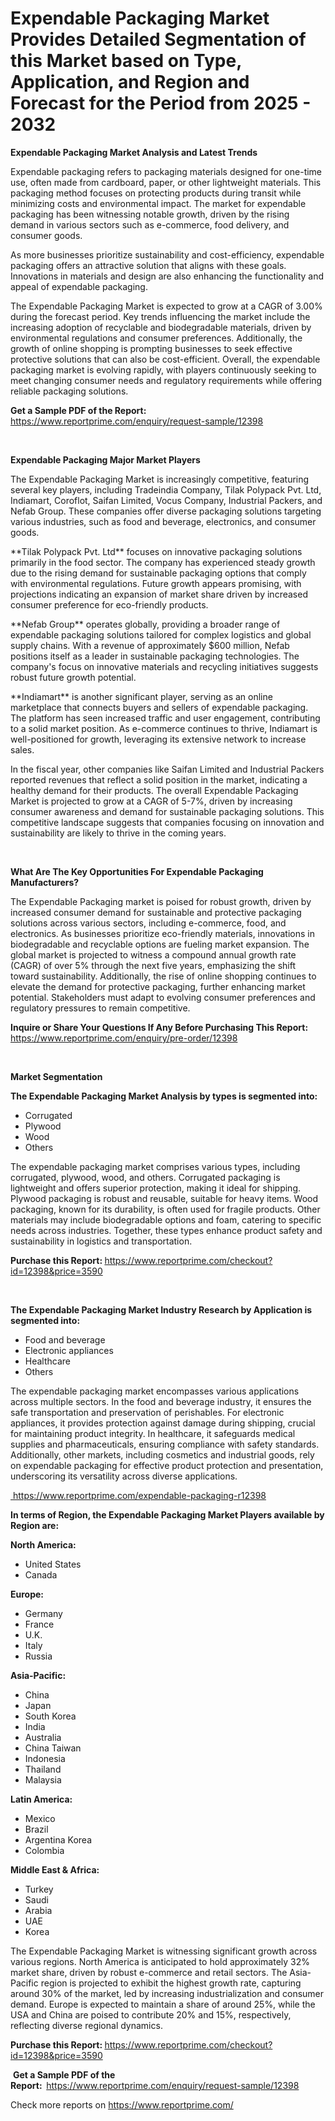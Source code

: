 <p><h1>Expendable Packaging Market Provides Detailed Segmentation of this Market based on Type, Application, and Region and Forecast for the Period from 2025 - 2032</h1></p><p><strong>Expendable Packaging Market Analysis and Latest Trends</strong></p>
<p><p>Expendable packaging refers to packaging materials designed for one-time use, often made from cardboard, paper, or other lightweight materials. This packaging method focuses on protecting products during transit while minimizing costs and environmental impact. The market for expendable packaging has been witnessing notable growth, driven by the rising demand in various sectors such as e-commerce, food delivery, and consumer goods. </p><p>As more businesses prioritize sustainability and cost-efficiency, expendable packaging offers an attractive solution that aligns with these goals. Innovations in materials and design are also enhancing the functionality and appeal of expendable packaging. </p><p>The Expendable Packaging Market is expected to grow at a CAGR of 3.00% during the forecast period. Key trends influencing the market include the increasing adoption of recyclable and biodegradable materials, driven by environmental regulations and consumer preferences. Additionally, the growth of online shopping is prompting businesses to seek effective protective solutions that can also be cost-efficient. Overall, the expendable packaging market is evolving rapidly, with players continuously seeking to meet changing consumer needs and regulatory requirements while offering reliable packaging solutions.</p></p>
<p><strong>Get a Sample PDF of the Report:&nbsp;</strong> <a href="https://www.reportprime.com/enquiry/request-sample/12398?utm_campaign=3516&utm_medium=2&utm_source=Github&utm_content=ia&utm_term=18032025&utm_id=expendable-packaging">https://www.reportprime.com/enquiry/request-sample/12398</a></p>
<p>&nbsp;</p>
<p><strong>Expendable Packaging Major Market Players</strong></p>
<p><p>The Expendable Packaging Market is increasingly competitive, featuring several key players, including Tradeindia Company, Tilak Polypack Pvt. Ltd, Indiamart, Coroflot, Saifan Limited, Vocus Company, Industrial Packers, and Nefab Group. These companies offer diverse packaging solutions targeting various industries, such as food and beverage, electronics, and consumer goods.</p><p>**Tilak Polypack Pvt. Ltd** focuses on innovative packaging solutions primarily in the food sector. The company has experienced steady growth due to the rising demand for sustainable packaging options that comply with environmental regulations. Future growth appears promising, with projections indicating an expansion of market share driven by increased consumer preference for eco-friendly products.</p><p>**Nefab Group** operates globally, providing a broader range of expendable packaging solutions tailored for complex logistics and global supply chains. With a revenue of approximately $600 million, Nefab positions itself as a leader in sustainable packaging technologies. The company's focus on innovative materials and recycling initiatives suggests robust future growth potential.</p><p>**Indiamart** is another significant player, serving as an online marketplace that connects buyers and sellers of expendable packaging. The platform has seen increased traffic and user engagement, contributing to a solid market position. As e-commerce continues to thrive, Indiamart is well-positioned for growth, leveraging its extensive network to increase sales.</p><p>In the fiscal year, other companies like Saifan Limited and Industrial Packers reported revenues that reflect a solid position in the market, indicating a healthy demand for their products. The overall Expendable Packaging Market is projected to grow at a CAGR of 5-7%, driven by increasing consumer awareness and demand for sustainable packaging solutions. This competitive landscape suggests that companies focusing on innovation and sustainability are likely to thrive in the coming years.</p></p>
<p>&nbsp;</p>
<p><strong>What Are The Key Opportunities For Expendable Packaging Manufacturers?</strong></p>
<p><p>The Expendable Packaging market is poised for robust growth, driven by increased consumer demand for sustainable and protective packaging solutions across various sectors, including e-commerce, food, and electronics. As businesses prioritize eco-friendly materials, innovations in biodegradable and recyclable options are fueling market expansion. The global market is projected to witness a compound annual growth rate (CAGR) of over 5% through the next five years, emphasizing the shift toward sustainability. Additionally, the rise of online shopping continues to elevate the demand for protective packaging, further enhancing market potential. Stakeholders must adapt to evolving consumer preferences and regulatory pressures to remain competitive.</p></p>
<p><strong>Inquire or Share Your Questions If Any Before Purchasing This Report:</strong> <a href="https://www.reportprime.com/enquiry/pre-order/12398?utm_campaign=3516&utm_medium=2&utm_source=Github&utm_content=ia&utm_term=18032025&utm_id=expendable-packaging">https://www.reportprime.com/enquiry/pre-order/12398</a></p>
<p>&nbsp;</p>
<p><strong>Market Segmentation</strong></p>
<p><strong>The Expendable Packaging Market Analysis by types is segmented into:</strong></p>
<p><ul><li>Corrugated</li><li>Plywood</li><li>Wood</li><li>Others</li></ul></p>
<p><p>The expendable packaging market comprises various types, including corrugated, plywood, wood, and others. Corrugated packaging is lightweight and offers superior protection, making it ideal for shipping. Plywood packaging is robust and reusable, suitable for heavy items. Wood packaging, known for its durability, is often used for fragile products. Other materials may include biodegradable options and foam, catering to specific needs across industries. Together, these types enhance product safety and sustainability in logistics and transportation.</p></p>
<p><strong>Purchase this Report:&nbsp;</strong><a href="https://www.reportprime.com/checkout?id=12398&price=3590&utm_campaign=3516&utm_medium=2&utm_source=Github&utm_content=ia&utm_term=18032025&utm_id=expendable-packaging">https://www.reportprime.com/checkout?id=12398&price=3590</a></p>
<p>&nbsp;</p>
<p><strong>The Expendable Packaging Market Industry Research by Application is segmented into:</strong></p>
<p><ul><li>Food and beverage</li><li>Electronic appliances</li><li>Healthcare</li><li>Others</li></ul></p>
<p><p>The expendable packaging market encompasses various applications across multiple sectors. In the food and beverage industry, it ensures the safe transportation and preservation of perishables. For electronic appliances, it provides protection against damage during shipping, crucial for maintaining product integrity. In healthcare, it safeguards medical supplies and pharmaceuticals, ensuring compliance with safety standards. Additionally, other markets, including cosmetics and industrial goods, rely on expendable packaging for effective product protection and presentation, underscoring its versatility across diverse applications.</p></p>
<p><a href="https://www.reportprime.com/expendable-packaging-r12398?utm_campaign=3516&utm_medium=2&utm_source=Github&utm_content=ia&utm_term=18032025&utm_id=expendable-packaging">&nbsp;https://www.reportprime.com/expendable-packaging-r12398</a></p>
<p><strong>In terms of Region, the Expendable Packaging Market Players available by Region are:</strong></p>
<p>
    <p> <strong> North America: </strong>
        <ul>
            <li>United States</li>
            <li>Canada</li>
        </ul>
        </p> 
    <p> <strong> Europe: </strong>
        <ul>
            <li>Germany</li>
            <li>France</li>
            <li>U.K.</li>
            <li>Italy</li>
            <li>Russia</li>
        </ul>
        </p> 
    <p> <strong> Asia-Pacific: </strong>
        <ul>
            <li>China</li>
            <li>Japan</li>
            <li>South Korea</li>
            <li>India</li>
            <li>Australia</li>
            <li>China Taiwan</li>
            <li>Indonesia</li>
            <li>Thailand</li>
            <li>Malaysia</li>
        </ul>
        </p> 
    <p> <strong> Latin America: </strong>
        <ul>
            <li>Mexico</li>
            <li>Brazil</li>
            <li>Argentina Korea</li>
            <li>Colombia</li>
        </ul>
        </p> 
    <p> <strong> Middle East & Africa: </strong>
        <ul>
            <li>Turkey</li>
            <li>Saudi</li>
            <li>Arabia</li>
            <li>UAE</li>
            <li>Korea</li>
        </ul>
    </p>
    </p>
<p><p>The Expendable Packaging Market is witnessing significant growth across various regions. North America is anticipated to hold approximately 32% market share, driven by robust e-commerce and retail sectors. The Asia-Pacific region is projected to exhibit the highest growth rate, capturing around 30% of the market, led by increasing industrialization and consumer demand. Europe is expected to maintain a share of around 25%, while the USA and China are poised to contribute 20% and 15%, respectively, reflecting diverse regional dynamics.</p></p>
<p><strong>Purchase this Report: </strong><a href="https://www.reportprime.com/checkout?id=12398&price=3590&utm_campaign=3516&utm_medium=2&utm_source=Github&utm_content=ia&utm_term=18032025&utm_id=expendable-packaging">https://www.reportprime.com/checkout?id=12398&price=3590</a></p>
<p>&nbsp;<strong>Get a Sample PDF of the Report:&nbsp;&nbsp;</strong><a href="https://www.reportprime.com/enquiry/request-sample/12398?utm_campaign=3516&utm_medium=2&utm_source=Github&utm_content=ia&utm_term=18032025&utm_id=expendable-packaging">https://www.reportprime.com/enquiry/request-sample/12398</a></p>
<p><strong></strong></p>
<p>Check more reports on <a href="https://www.reportprime.com/?utm_campaign=3516&utm_medium=2&utm_source=Github&utm_content=ia&utm_term=18032025&utm_id=expendable-packaging">https://www.reportprime.com/</a></p>